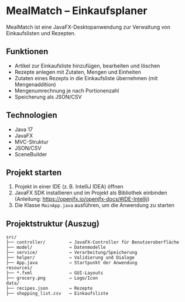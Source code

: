 # MealMatch – Einkaufsplaner

MealMatch ist eine JavaFX-Desktopanwendung zur Verwaltung von Einkaufslisten und Rezepten.  

## Funktionen

- Artikel zur Einkaufsliste hinzufügen, bearbeiten und löschen
- Rezepte anlegen mit Zutaten, Mengen und Einheiten
- Zutaten eines Rezepts in die Einkaufsliste übernehmen (mit Mengenaddition)
- Mengenumrechnung je nach Portionenzahl
- Speicherung als JSON/CSV

## Technologien

- Java 17  
- JavaFX  
- MVC-Struktur  
- JSON/CSV 
- SceneBuilder

## Projekt starten

1. Projekt in einer IDE (z. B. IntelliJ IDEA) öffnen  
2. JavaFX SDK installieren und im Projekt als Bibliothek einbinden  
   (Anleitung: https://openjfx.io/openjfx-docs/#IDE-Intellij)  
3. Die Klasse `MainApp.java` ausführen, um die Anwendung zu starten
 

## Projektstruktur (Auszug)
``````
src/
├── controller/         → JavaFX-Controller für Benutzeroberfläche
├── model/              → Datenmodelle
├── service/            → Verarbeitung/Speicherung
├── helper/             → Validierung und Dialoge
├── App.java            → Startpunkt der Anwendung
resources/
├── *.fxml              → GUI-Layouts
├── grocery.png         → Logo/Icon
data/
├── recipes.json        → Rezepte
├── shopping_list.csv   → Einkaufsliste
``````
